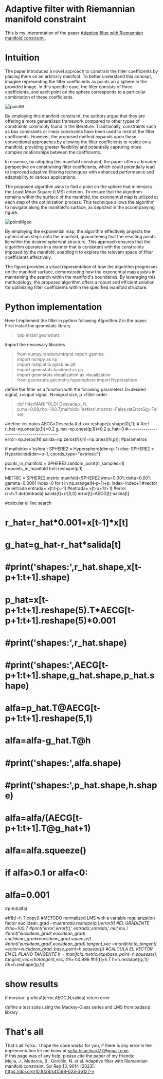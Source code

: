 
# Adaptive filter with Riemannian manifold constraint  

This is my interpretation of the paper [Adaptive filter with Riemannian manifold constraint  ](https://doi.org/10.1038/s41598-023-36127-y).
# Intuition

The paper introduces a novel approach to constrain the filter coefficients by placing them on an arbitrary manifold. To better understand this concept, imagine representing the filter coefficients as points on a sphere in the provided image. In this specific case, the filter consists of three coefficients, and each point on the sphere corresponds to a particular combination of these coefficients.

![pointM](https://github.com/SofiaBlnchrd/AdaptiveFiltering/assets/135394093/fc472fc2-0cdf-48d0-9e22-5ccf56672013)

By employing this manifold constraint, the authors argue that they are offering a more generalized framework compared to other types of constraints commonly found in the literature. Traditionally, constraints such as box constraints or linear constraints have been used to restrict the filter coefficients. However, the proposed method expands upon these conventional approaches by allowing the filter coefficients to reside on a manifold, providing greater flexibility and potentially capturing more complex relationships between the coefficients.

In essence, by adopting this manifold constraint, the paper offers a broader perspective on constraining filter coefficients, which could potentially lead to improved adaptive filtering techniques with enhanced performance and adaptability to various applications.

The proposed algorithm aims to find a point on the sphere that minimizes the Least Mean Square (LMS) criterion. To ensure that the algorithm remains within the surface of the manifold, the exponential map is utilized at each step of the optimization process. This technique allows the algorithm to navigate along the manifold's surface, as depicted in the accompanying figure.


![pointMgeo](https://github.com/SofiaBlnchrd/AdaptiveFiltering/assets/135394093/416e8d73-ebf1-4859-93b7-f1113d80dc18)

By employing the exponential map, the algorithm effectively projects the optimization steps onto the manifold, guaranteeing that the resulting points lie within the desired spherical structure. This approach ensures that the algorithm operates in a manner that is consistent with the constraints imposed by the manifold, enabling it to explore the relevant space of filter coefficients effectively.

The figure provides a visual representation of how the algorithm progresses on the manifold surface, demonstrating how the exponential map assists in maintaining the search within the manifold's boundaries. By leveraging this methodology, the proposed algorithm offers a robust and efficient solution for optimizing filter coefficients within the specified manifold structure.

# Python implementation

Here I implement the filter in python following Algorithm 2 in the paper.  
First install the geomstats library

> !pip install geomstats

Import the nessesary libraries

> from numpy.random.mtrand import gamma  
> import numpy as np  
> import matplotlib.pylab as plt  
> import geomstats.backend as gs  
> import geomstats.visualization as visualization  
> from geomstats.geometry.hypersphere import Hypersphere

define the filter as a function with the following parameters D=desired signal, x=input signal, N=signal size, p =filter order
> def filterMANIFOLD( Deseada,x, N, p,mu=0.08,rho=100.7,maifoldx='esfera',mostrar=False,retErrorSig=False):

 #define los datos
 AECG=Deseada                # d
 x=x.reshape(x.shape[0],1);  # Xref
 r_hat=np.ones((p,1))*0.2
 g_hat=np.ones((p,1))*0.2
 p_hat=0
 #------------------------------------------
 error=np.zeros(N);salida=np.zeros(N);h1=np.ones((N,p)); 
 #parametros
 
 if maifoldx=='esfera':
  SPHERE2 = Hypersphere(dim=p-1)
 else: 
  SPHERE2 = Hyperboloid(dim=p-1, coords_type="extrinsic")


 points_in_manifold = SPHERE2.random_point(n_samples=1)
 h=points_in_manifold
 h=h.reshape(p,1)

 METRIC = SPHERE2.metric
 manifold=SPHERE2
 #mu=0.001;  delta=0.001; gamma=0.0001
 index=0
 for t in np.arange(N-p-1)+p:
  index=index+1
  #vector de entrada
  entrada= x[t:t-p:-1]
  #entrada= x[t-p+1:t+1]
  #error
  rr=h.T.dot(entrada)
  salida[t]=rr[0,0]
  error[t]=AECG[t]-salida[t]

  #calcular el line search
  # r_hat=r_hat*0.001+x[t-1]*x[t]
  # g_hat=g_hat-r_hat*salida[t]
  # #print('shapes:',r_hat.shape,x[t-p+1:t+1].shape)
  # p_hat=x[t-p+1:t+1].reshape(5).T*AECG[t-p+1:t+1].reshape(5)*0.001
  # #print('shapes:',r_hat.shape)
  # #print('shapes:',AECG[t-p+1:t+1].shape,g_hat.shape,p_hat.shape)
  # alfa=p_hat.T@AECG[t-p+1:t+1].reshape(5,1)
  # alfa=alfa-g_hat.T@h
  # #print('shapes:',alfa.shape)
  # #print('shapes:',p_hat.shape,h.shape)
  # alfa=alfa/(AECG[t-p+1:t+1].T@g_hat+1)
  # alfa=alfa.squeeze()
  # if alfa>0.1 or alfa<0:
  #   alfa=0.001
  #print(alfa)
  
  #h1[t]=h.T.copy()
  #METODO normalized LMS with a variable regularization factor 
  euclidean_grad =mu*entrada.reshape(p,1)*error[t]  #EL GRADIENTE
  #rho=100.7
  #print('error',error[t],' entrada',entrada,' mu',mu )
  #print('euclidean_grad',euclidean_grad)
  euclidean_grad=euclidean_grad.squeeze()
  #print('euclidean_grad',euclidean_grad)
  tangent_vec =manifold.to_tangent( vector=euclidean_grad, base_point=h.squeeze()) #CALCULA EL VECTOR EN EL PLANO TANGENTE
  h = manifold.metric.exp(base_point=h.squeeze(), tangent_vec=rho*tangent_vec)
  #h= h*0.999
  #h1[t]=h.T
  h=h.reshape((p,1))
  #h=h.reshape((p,1))
 # show results
 if mostrar:
  grafica1(error,AECG,N,salida)
 return error

define a test suite using the Mackey-Glass series and LMS from padasip library  

# That's all
That's all Folks..
I hope the code works for you, if there is any error in the implementation let me know at sofia.blanchard77@gmail.com  
If this page was of any help, please cite the paper of my friends:  
Mejia, J., Mederos, B., Gordillo, N. et al. Adaptive filter with Riemannian manifold constraint. Sci Rep 13, 9014 (2023). https://doi.org/10.1038/s41598-023-36127-y

